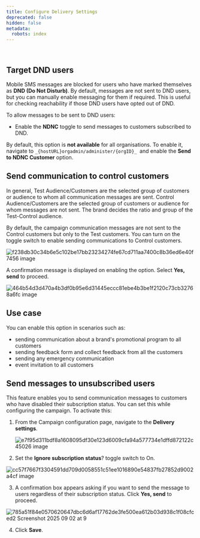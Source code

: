 ```yaml
---
title: Configure Delivery Settings
deprecated: false
hidden: false
metadata:
  robots: index
---
```

<br />

## Target DND users

Mobile SMS messages are blocked for users who have marked themselves as **DND (Do Not Disturb)**. By default, messages are not sent to DND users, but you can manually enable messaging for them if required. This is useful for checking reachability if those DND users have opted out of DND.

To allow messages to be sent to DND users:

* Enable the **NDNC** toggle to send messages to customers subscribed to DND.

By default, this option is **not available** for all organisations. To enable it, navigate to `_{hostURL}orgadmin/administer/{orgID}_ `and enable the **Send to NDNC Customer** option.

## Send communication to control customers

In general, Test Audience/Customers are the selected group of customers or audience to whom all communication messages are sent. Control Audience/Customers are the selected group of customers or audience for whom messages are not sent. The brand decides the ratio and group of the Test-Control audience.

By default, the campaign communication messages are not sent to the Control customers but only to the Test customers. You can turn on the toggle switch to enable sending communications to Control customers.

![f238db30c34b6e5c102be17bb23234274fe67cd711aa7400c8b36ed6e40f7456 image](https://files.readme.io/f238db30c34b6e5c102be17bb23234274fe67cd711aa7400c8b36ed6e40f7456-image.png)

A confirmation message is displayed on enabling the option. Select **Yes, send** to proceed.

![464b54d3d470a4b3df0b95e6d31445eccc81ebe4b3be1f2120c73cb32768a6fc image](https://files.readme.io/464b54d3d470a4b3df0b95e6d31445eccc81ebe4b3be1f2120c73cb32768a6fc-image.png)

## Use case

You can enable this option in scenarios such as:

* sending communication about a brand's promotional program to all customers
* sending feedback form and collect feedback from all the customers
* sending any emergency communication
* event invitation to all customers

## Send messages to unsubscribed users

This feature enables you to send communication messages to customers who have disabled their subscription status. You can set this while configuring the campaign.  To activate this:

1. From the Campaign configuration page, navigate to the **Delivery settings**.

   ![e7f95d311bdf8a1608095df30e123d6009cfa94a577734e1dffd872122c45026 image](https://files.readme.io/e7f95d311bdf8a1608095df30e123d6009cfa94a577734e1dffd872122c45026-image.png)
2. Set the **Ignore subscription status**? toggle switch to On.

![cc57f7667f3304591dd709d0058551c51ee1016890e54837fb27852d9002a4cf image](https://files.readme.io/cc57f7667f3304591dd709d0058551c51ee1016890e54837fb27852d9002a4cf-image.png)

3. A confirmation box appears asking if you want to send the message to users regardless of their subscription status. Click **Yes, send** to proceed.

![785a51f84e0570620647dbc6d6af17762de3fe500ea612b03d938c1f08cfced2 Screenshot 2025 09 02 at 9](https://files.readme.io/785a51f84e0570620647dbc6d6af17762de3fe500ea612b03d938c1f08cfced2-Screenshot_2025-09-02_at_9.02.44_PM.png)

4. Click **Save**.
